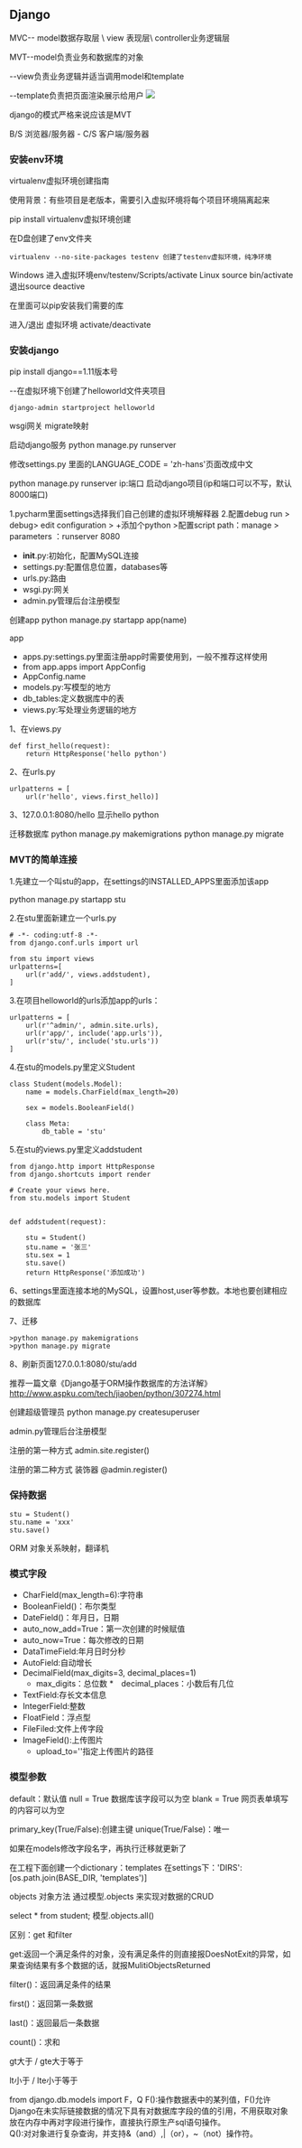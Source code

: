 ## Django

MVC-- model数据存取层 \ view 表现层\ controller业务逻辑层

MVT--model负责业务和数据库的对象

   --view负责业务逻辑并适当调用model和template

   --template负责把页面渲染展示给用户
![](https://github.com/jiejuepy/knowledgepoints/blob/master/pictures/MVT.jpg)

django的模式严格来说应该是MVT

B/S 浏览器/服务器 - C/S 客户端/服务器

### 安装env环境
virtualenv虚拟环境创建指南

使用背景：有些项目是老版本，需要引入虚拟环境将每个项目环境隔离起来

pip install virtualenv虚拟环境创建

在D盘创建了env文件夹
```
virtualenv --no-site-packages testenv 创建了testenv虚拟环境，纯净环境
```
Windows
进入虚拟环境env/testenv/Scripts/activate
Linux
source bin/activate 退出source deactive

在里面可以pip安装我们需要的库

进入/退出 虚拟环境 activate/deactivate

### 安装django
pip install django==1.11版本号

--在虚拟环境下创建了helloworld文件夹项目
```
django-admin startproject helloworld 
```
wsgi网关
migrate映射

启动django服务
python manage.py runserver

修改settings.py 里面的LANGUAGE_CODE = 'zh-hans'页面改成中文

python manage.py runserver ip:端口 启动django项目(ip和端口可以不写，默认8000端口)

1.pycharm里面settings选择我们自己创建的虚拟环境解释器
2.配置debug
run > debug> edit configuration > +添加个python >配置script path：manage > parameters ：runserver 8080

* __init__.py:初始化，配置MySQL连接
* settings.py:配置信息位置，databases等
* urls.py:路由
* wsgi.py:网关
* admin.py管理后台注册模型

创建app
python manage.py startapp app(name)

app
* apps.py:settings.py里面注册app时需要使用到，一般不推荐这样使用
* from app.apps import AppConfig
* AppConfig.name
* models.py:写模型的地方
* db_tables:定义数据库中的表
* views.py:写处理业务逻辑的地方


1、在views.py
```
def first_hello(request):
    return HttpResponse('hello python')
```
2、在urls.py
```
urlpatterns = [
    url(r'hello', views.first_hello)]
```
3、127.0.0.1:8080/hello 显示hello python

迁移数据库
python manage.py makemigrations
python manage.py migrate

### MVT的简单连接
1.先建立一个叫stu的app，在settings的INSTALLED_APPS里面添加该app

python manage.py startapp stu

2.在stu里面新建立一个urls.py
```
# -*- coding:utf-8 -*-
from django.conf.urls import url

from stu import views
urlpatterns=[
    url(r'add/', views.addstudent),
]
```

3.在项目helloworld的urls添加app的urls：
```
urlpatterns = [
    url(r'^admin/', admin.site.urls),
    url(r'app/', include('app.urls')),
    url(r'stu/', include('stu.urls'))
]
```

4.在stu的models.py里定义Student
```
class Student(models.Model):
    name = models.CharField(max_length=20)

    sex = models.BooleanField()

    class Meta:
        db_table = 'stu'
```

5.在stu的views.py里定义addstudent
```
from django.http import HttpResponse
from django.shortcuts import render

# Create your views here.
from stu.models import Student


def addstudent(request):

    stu = Student()
    stu.name = '张三'
    stu.sex = 1
    stu.save()
    return HttpResponse('添加成功')
```

6、settings里面连接本地的MySQL，设置host,user等参数。本地也要创建相应的数据库

7、迁移
```
>python manage.py makemigrations
>python manage.py migrate
```

8、刷新页面127.0.0.1:8080/stu/add

推荐一篇文章《Django基于ORM操作数据库的方法详解》http://www.aspku.com/tech/jiaoben/python/307274.html


创建超级管理员
python manage.py createsuperuser

admin.py管理后台注册模型

注册的第一种方式
admin.site.register()

注册的第二种方式 装饰器
@admin.register()

### 保持数据
```
stu = Student()
stu.name = 'xxx'
stu.save()
```
ORM 对象关系映射，翻译机

### 模式字段
* CharField(max_length=6):字符串
* BooleanField()：布尔类型
* DateField()：年月日，日期
* auto_now_add=True：第一次创建的时候赋值
* auto_now=True：每次修改的日期
* DataTimeField:年月日时分秒
* AutoField:自动增长
* DecimalField(max_digits=3, decimal_places=1)
	* max_digits：总位数
	*　decimal_places：小数后有几位
* TextField:存长文本信息
* IntegerField:整数
* FloatField：浮点型
* FileFiled:文件上传字段
* ImageField():上传图片
	* upload_to=''指定上传图片的路径

### 模型参数
default：默认值
null = True 数据库该字段可以为空
blank = True 网页表单填写的内容可以为空

primary_key(True/False):创建主键
unique(True/False)：唯一

如果在models修改字段名字，再执行迁移就更新了

在工程下面创建一个dictionary：templates
在settings下：'DIRS': [os.path.join(BASE_DIR, 'templates')]

objects 对象方法
通过模型.objects 来实现对数据的CRUD

select * from student;
模型.objects.all()

区别：get 和filter

get:返回一个满足条件的对象，没有满足条件的则直接报DoesNotExit的异常，如果查询结果有多个数据的话，就报MulitiObjectsReturned

filter()：返回满足条件的结果 

first()：返回第一条数据

last()：返回最后一条数据

count()：求和

gt大于 / gte大于等于

lt小于 / lte小于等于

from django.db.models import F，Q
F():操作数据表中的某列值，F()允许Django在未实际链接数据的情况下具有对数据库字段的值的引用，不用获取对象放在内存中再对字段进行操作，直接执行原生产sql语句操作。<br>
Q():对对象进行复杂查询，并支持&（and）,|（or），~（not）操作符。



